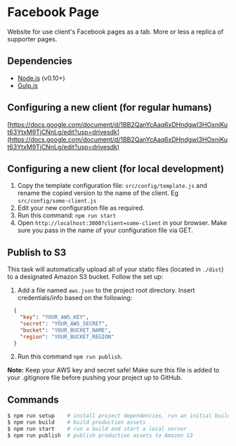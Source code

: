 # Facebook Page

Website for use client's Facebook pages as a tab. More or less a replica of supporter pages.

## Dependencies

- [Node.js](https://nodejs.org/) (v0.10+)
- [Gulp.js](http://gulpjs.com/)

## Configuring a new client (for regular humans)

[https://docs.google.com/document/d/1BB2QanYcAaq6xDHndgwI3HOxniKut63YtxM9TjCNnLg/edit?usp=drivesdk](https://docs.google.com/document/d/1BB2QanYcAaq6xDHndgwI3HOxniKut63YtxM9TjCNnLg/edit?usp=drivesdk)

## Configuring a new client (for local development)

1. Copy the template configuration file: `src/config/template.js` and rename the copied version to the name of the client. Eg `src/config/some-client.js`
2. Edit your new configuration file as required.
3. Run this command: `npm run start`
4. Open `http://localhost:3000?client=some-client` in your browser. Make sure you pass in the name of your configuration file via GET.

## Publish to S3

This task will automatically upload all of your static files (located in `./dist`) to a designated Amazon S3 bucket. Follow the set up:

1. Add a file named `aws.json` to the project root directory. Insert credentials/info based on the following:

  ```json
    {
      "key": "YOUR_AWS_KEY",
      "secret": "YOUR_AWS_SECRET",
      "bucket": "YOUR_BUCKET_NAME",
      "region": "YOUR_BUCKET_REGION"
    }
  ```
2. Run this command `npm run publish`.

**Note:** Keep your AWS key and secret safe! Make sure this file is added to your .gitignore file before pushing your project up to GitHub.


## Commands

```sh
$ npm run setup    # install project dependencies, run an initial build
$ npm run build    # build production assets
$ npm run start    # run a build and start a local server
$ npm run publish  # publish production assets to Amazon S3
```

